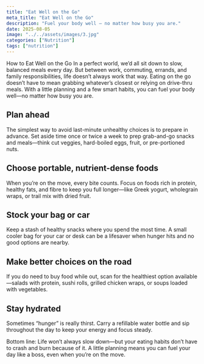 ```yaml
---
title: "Eat Well on the Go"
meta_title: "Eat Well on the Go"
description: "Fuel your body well — no matter how busy you are."
date: 2025-08-05
image: "../../assets/images/3.jpg"
categories: ["Nutrition"]
tags: ["nutrition"]
---
```


How to Eat Well on the Go
In a perfect world, we’d all sit down to slow, balanced meals every day. But between work, commuting, errands, and family responsibilities, life doesn’t always work that way. Eating on the go doesn’t have to mean grabbing whatever’s closest or relying on drive-thru meals. With a little planning and a few smart habits, you can fuel your body well—no matter how busy you are.

## Plan ahead
The simplest way to avoid last-minute unhealthy choices is to prepare in advance. Set aside time once or twice a week to prep grab-and-go snacks and meals—think cut veggies, hard-boiled eggs, fruit, or pre-portioned nuts.

## Choose portable, nutrient-dense foods
When you’re on the move, every bite counts. Focus on foods rich in protein, healthy fats, and fibre to keep you full longer—like Greek yogurt, wholegrain wraps, or trail mix with dried fruit.

## Stock your bag or car
Keep a stash of healthy snacks where you spend the most time. A small cooler bag for your car or desk can be a lifesaver when hunger hits and no good options are nearby.

## Make better choices on the road
If you do need to buy food while out, scan for the healthiest option available—salads with protein, sushi rolls, grilled chicken wraps, or soups loaded with vegetables.

## Stay hydrated
Sometimes “hunger” is really thirst. Carry a refillable water bottle and sip throughout the day to keep your energy and focus steady.

Bottom line: Life won’t always slow down—but your eating habits don’t have to crash and burn because of it. A little planning means you can fuel your day like a boss, even when you’re on the move.

